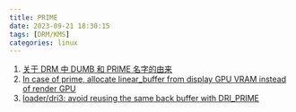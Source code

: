 ```yaml
---
title: PRIME
date: 2023-09-21 18:30:15
tags: [DRM/KMS]
categories: linux
---
```



1. [关于 DRM 中 DUMB 和 PRIME 名字的由来](https://blog.csdn.net/hexiaolong2009/article/details/105961192)
2. [In case of prime, allocate linear_buffer from display GPU VRAM instead of render GPU](https://gitlab.freedesktop.org/mesa/mesa/-/merge_requests/10595)
3. [loader/dri3: avoid reusing the same back buffer with DRI_PRIME](https://gitlab.freedesktop.org/mesa/mesa/-/merge_requests/12788)
